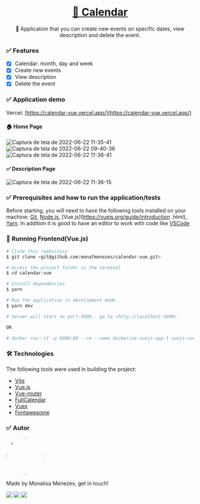 
<h1 align="center">
    <a href="https://calendar-vue.vercel.app/">🔗 Calendar </a>
</h1>
<p align="center">🚀 Application that you can create new events on specific dates, view description and delete the event.</p>

### ✅ Features

- [x] Calendar: month, day and week
- [x] Create new events
- [x] View description 
- [x] Delete the event

### ✅ Application demo

Vercel: [https://calendar-vue.vercel.app/](https://calendar-vue.vercel.app/)

#### 🏠 Home Page

![Captura de tela de 2022-06-22 11-35-41](https://user-images.githubusercontent.com/85262397/175056792-36332238-7d3e-4f00-b64d-df2d3d06e408.png)
![Captura de tela de 2022-06-22 09-40-36](https://user-images.githubusercontent.com/85262397/175056997-59115a16-6dd8-47fa-beda-6d3bd5f2a5c8.png)
![Captura de tela de 2022-06-22 11-36-41](https://user-images.githubusercontent.com/85262397/175057084-f74c2a90-2834-47f4-8a90-e8a724696b44.png)

#### ✅ Description Page
![Captura de tela de 2022-06-22 11-36-15](https://user-images.githubusercontent.com/85262397/175057323-a74396ab-beba-48ee-a9fc-a66a90fdb143.png)

### ✅ Prerequisites and how to run the application/tests

Before starting, you will need to have the following tools installed on your machine:
[Git](https://git-scm.com), [Node.js](https://nodejs.org/en/), [Vue.js](https://vuejs.org/guide/introduction .html), [Yarn](https://classic.yarnpkg.com/en/docs/install#debian-stable).
In addition it is good to have an editor to work with code like [VSCode](https://code.visualstudio.com/)

### 🎲 Running Frontend(Vue.js)

```bash
# Clone this repository
$ git clone <git@github.com:monafmenezes/calendar-vue.git>

# Access the project folder in the terminal
$ cd calendar-vue

# Install dependencies
$ yarn

# Run the application in development mode
$ yarn dev

# Server will start on port:3000 - go to <http://localhost:3000>

OR

# docker run -it -p 8080:80 --rm --name dockerize-vuejs-app-1 vuejs-cookbook/dockerize-vuejs-app
```

### 🛠 Technologies

The following tools were used in building the project:

- [Vite](https://vitejs.dev/guide/#scaffolding-your-first-vite-project)
- [Vue.js](https://vuejs.org/guide/introduction.html)
- [Vue-router](https://router.vuejs.org/installation.html)
- [FullCalendar](https://fullcalendar.io/docs/vue)
- [Vuex](https://vuex.vuejs.org/ptbr/)
- [Fontawesome](https://fontawesome.com/)

### ✅ Autor
<img style="border-radius: 50%;" src="https://github.com/monafmenezes.png" width="100px;" alt=""/>

Made by Monalisa Menezes, get in touch!
<div>
<a href = "mailto:psimonafmenezes@gmail.com"><img src="https://img.shields.io/badge/-Gmail-%23333?style=for-the-badge&logo=gmail&logoColor=white" target="_blank"></a>
    <a href="https://www.linkedin.com/in/monalisafmenezes" target="_blank"><img src="https://img.shields.io/badge/-LinkedIn-%230077B5?style=for-the-badge&logo=linkedin&logoColor=white" target="_blank"></a> 
    <a href="https://twitter.com/monafmenezes" target="_blank"><img src="https://img.shields.io/badge/Twitter-1DA1F2?style=for-the-badge&logo=twitter&logoColor=white" target="_blank"></a> 
 </div>
